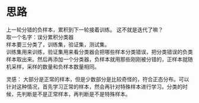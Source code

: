 # 思路
上一轮分错的负样本，累积到下一轮接着训练。
这不就是迭代了嘛？  
取一个名字：误分累积分类器   
样本要三分类了，训练集，验证集，测试集。  
训练集用来训练，验证集用来看分类器会把哪些样本分类错误，把分类错误的负类样本取出来。然后再添加一个分类器，负样本就用那些刚刚被分错的，正样本就随机采样，采样的数量和负样本数量相同。

灵感：
大部分是正常的样本，但是少数部分是比较奇怪的，符合正态分布。可以针对这种情况，首先学习正常的样本，然会再针对特殊样本进行学习。分类的时候，先判断是不是正常样本，再判断是不是特殊样本。